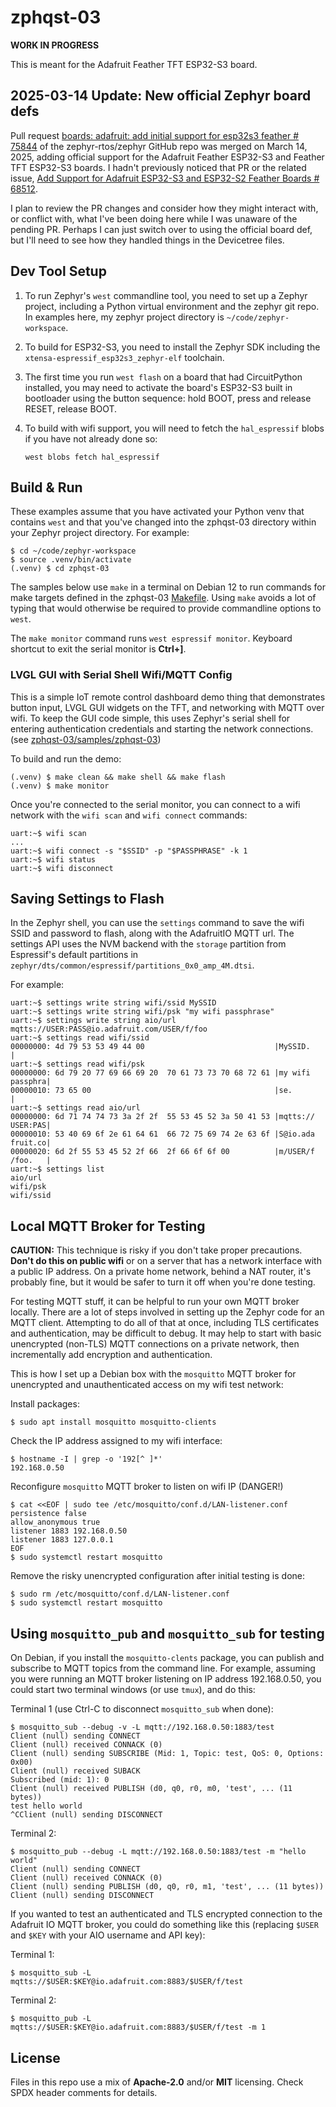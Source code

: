<!-- SPDX-License-Identifier: MIT -->
<!-- SPDX-FileCopyrightText: Copyright 2025 Sam Blenny -->

# zphqst-03

**WORK IN PROGRESS**

This is meant for the Adafruit Feather TFT ESP32-S3 board.


## 2025-03-14 Update: New official Zephyr board defs

Pull request
[boards: adafruit: add initial support for esp32s3 feather \# 75844](https://github.com/zephyrproject-rtos/zephyr/pull/75844)
of the zephyr-rtos/zephyr GitHub repo was merged on March 14, 2025, adding
official support for the Adafruit Feather ESP32-S3 and Feather TFT ESP32-S3
boards. I hadn't previously noticed that PR or the related issue,
[Add Support for Adafruit ESP32-S3 and ESP32-S2 Feather Boards \# 68512](https://github.com/zephyrproject-rtos/zephyr/issues/68512).

I plan to review the PR changes and consider how they might interact with,
or conflict with, what I've been doing here while I was unaware of the pending
PR. Perhaps I can just switch over to using the official board def, but I'll
need to see how they handled things in the Devicetree files.


## Dev Tool Setup

1. To run Zephyr's `west` commandline tool, you need to set up a Zephyr
   project, including a Python virtual environment and the zephyr git repo.
   In examples here, my zephyr project directory is `~/code/zephyr-workspace`.

2. To build for ESP32-S3, you need to install the Zephyr SDK including the
   `xtensa-espressif_esp32s3_zephyr-elf` toolchain.

3. The first time you run `west flash` on a board that had CircuitPython
   installed, you may need to activate the board's ESP32-S3 built in bootloader
   using the button sequence: hold BOOT, press and release RESET, release BOOT.

4. To build with wifi support, you will need to fetch the `hal_espressif` blobs
   if you have not already done so:

   ```
   west blobs fetch hal_espressif
   ```


## Build & Run

These examples assume that you have activated your Python venv that contains
`west` and that you've changed into the zphqst-03 directory within your Zephyr
project directory. For example:

```
$ cd ~/code/zephyr-workspace
$ source .venv/bin/activate
(.venv) $ cd zphqst-03
```

The samples below use `make` in a terminal on Debian 12 to run commands for
make targets defined in the zphqst-03 [Makefile](Makefile). Using `make`
avoids a lot of typing that would otherwise be required to provide commandline
options to `west`.

The `make monitor` command runs `west espressif monitor`. Keyboard shortcut to
exit the serial monitor is **Ctrl+]**.


### LVGL GUI with Serial Shell Wifi/MQTT Config

This is a simple IoT remote control dashboard demo thing that demonstrates
button input, LVGL GUI widgets on the TFT, and networking with MQTT over wifi.
To keep the GUI code simple, this uses Zephyr's serial shell for entering
authentication credentials and starting the network connections.
(see [zphqst-03/samples/zphqst-03](samples/zphqst-03))

To build and run the demo:
```
(.venv) $ make clean && make shell && make flash
(.venv) $ make monitor
```

Once you're connected to the serial monitor, you can connect to a wifi network
with the `wifi scan` and `wifi connect` commands:

```
uart:~$ wifi scan
...
uart:~$ wifi connect -s "$SSID" -p "$PASSPHRASE" -k 1
uart:~$ wifi status
uart:~$ wifi disconnect
```


## Saving Settings to Flash

In the Zephyr shell, you can use the `settings` command to save the wifi SSID
and password to flash, along with the AdafruitIO MQTT url. The settings API
uses the NVM backend with the `storage` partition from Espressif's default
partitions in `zephyr/dts/common/espressif/partitions_0x0_amp_4M.dtsi`.

For example:

```
uart:~$ settings write string wifi/ssid MySSID
uart:~$ settings write string wifi/psk "my wifi passphrase"
uart:~$ settings write string aio/url mqtts://USER:PASS@io.adafruit.com/USER/f/foo
uart:~$ settings read wifi/ssid
00000000: 4d 79 53 53 49 44 00                             |MySSID.          |
uart:~$ settings read wifi/psk
00000000: 6d 79 20 77 69 66 69 20  70 61 73 73 70 68 72 61 |my wifi  passphra|
00000010: 73 65 00                                         |se.              |
uart:~$ settings read aio/url
00000000: 6d 71 74 74 73 3a 2f 2f  55 53 45 52 3a 50 41 53 |mqtts:// USER:PAS|
00000010: 53 40 69 6f 2e 61 64 61  66 72 75 69 74 2e 63 6f |S@io.ada fruit.co|
00000020: 6d 2f 55 53 45 52 2f 66  2f 66 6f 6f 00          |m/USER/f /foo.   |
uart:~$ settings list
aio/url
wifi/psk
wifi/ssid
```


## Local MQTT Broker for Testing

**CAUTION:** This technique is risky if you don't take proper precautions.
**Don't do this on public wifi** or on a server that has a network interface
with a public IP address. On a private home network, behind a NAT router, it's
probably fine, but it would be safer to turn it off when you're done testing.

For testing MQTT stuff, it can be helpful to run your own MQTT broker locally.
There are a lot of steps involved in setting up the Zephyr code for an MQTT
client. Attempting to do all of that at once, including TLS certificates and
authentication, may be difficult to debug. It may help to start with basic
unencrypted (non-TLS) MQTT connections on a private network, then
incrementally add encryption and authentication.

This is how I set up a Debian box with the `mosquitto` MQTT broker for
unencrypted and unauthenticated access on my wifi test network:

Install packages:
```
$ sudo apt install mosquitto mosquitto-clients
```

Check the IP address assigned to my wifi interface:
```
$ hostname -I | grep -o '192[^ ]*'
192.168.0.50
```

Reconfigure `mosquitto` MQTT broker to listen on wifi IP (DANGER!)
```
$ cat <<EOF | sudo tee /etc/mosquitto/conf.d/LAN-listener.conf
persistence false
allow_anonymous true
listener 1883 192.168.0.50
listener 1883 127.0.0.1
EOF
$ sudo systemctl restart mosquitto
```

Remove the risky unencrypted configuration after initial testing is done:
```
$ sudo rm /etc/mosquitto/conf.d/LAN-listener.conf
$ sudo systemctl restart mosquitto
```


## Using `mosquitto_pub` and `mosquitto_sub` for testing

On Debian, if you install the `mosquitto-clents` package, you can publish and
subscribe to MQTT topics from the command line. For example, assuming you were
running an MQTT broker listening on IP address 192.168.0.50, you could start
two terminal windows (or use `tmux`), and do this:

Terminal 1 (use Ctrl-C to disconnect `mosquitto_sub` when done):
```
$ mosquitto_sub --debug -v -L mqtt://192.168.0.50:1883/test
Client (null) sending CONNECT
Client (null) received CONNACK (0)
Client (null) sending SUBSCRIBE (Mid: 1, Topic: test, QoS: 0, Options: 0x00)
Client (null) received SUBACK
Subscribed (mid: 1): 0
Client (null) received PUBLISH (d0, q0, r0, m0, 'test', ... (11 bytes))
test hello world
^CClient (null) sending DISCONNECT
```

Terminal 2:
```
$ mosquitto_pub --debug -L mqtt://192.168.0.50:1883/test -m "hello world"
Client (null) sending CONNECT
Client (null) received CONNACK (0)
Client (null) sending PUBLISH (d0, q0, r0, m1, 'test', ... (11 bytes))
Client (null) sending DISCONNECT
```

If you wanted to test an authenticated and TLS encrypted connection to the
Adafruit IO MQTT broker, you could do something like this (replacing `$USER`
and `$KEY` with your AIO username and API key):

Terminal 1:
```
$ mosquitto_sub -L mqtts://$USER:$KEY@io.adafruit.com:8883/$USER/f/test
```

Terminal 2:
```
$ mosquitto_pub -L mqtts://$USER:$KEY@io.adafruit.com:8883/$USER/f/test -m 1
```


## License

Files in this repo use a mix of **Apache-2.0** and/or **MIT** licensing. Check
SPDX header comments for details.
